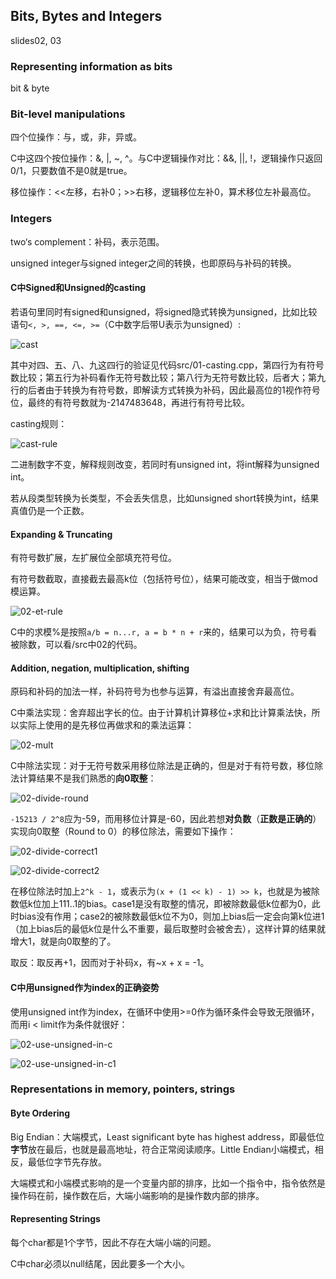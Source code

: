 ## Bits, Bytes and Integers

slides02, 03

### Representing information as bits

bit & byte

### Bit-level manipulations

四个位操作：与，或，非，异或。

C中这四个按位操作：&, |, ~, ^。与C中逻辑操作对比：&&, ||, !，逻辑操作只返回0/1，只要数值不是0就是true。

移位操作：<<左移，右补0；>>右移，逻辑移位左补0，算术移位左补最高位。

### Integers

two‘s complement：补码，表示范围。

unsigned integer与signed integer之间的转换，也即原码与补码的转换。

#### C中Signed和Unsigned的casting

若语句里同时有signed和unsigned，将signed隐式转换为unsigned，比如比较语句`<, >, ==, <=, >=`（C中数字后带U表示为unsigned）:

![cast](./imgs/02-cast.PNG)

其中对四、五、八、九这四行的验证见代码src/01-casting.cpp，第四行为有符号数比较；第五行为补码看作无符号数比较；第八行为无符号数比较，后者大；第九行的后者由于转换为有符号数，即解读方式转换为补码，因此最高位的1视作符号位，最终的有符号数就为-2147483648，再进行有符号比较。

casting规则：

![cast-rule](./imgs/02-cast-rule.PNG)

二进制数字不变，解释规则改变，若同时有unsigned int，将int解释为unsigned int。

若从段类型转换为长类型，不会丢失信息，比如unsigned short转换为int，结果真值仍是一个正数。

#### Expanding & Truncating

有符号数扩展，左扩展位全部填充符号位。

有符号数截取，直接截去最高k位（包括符号位），结果可能改变，相当于做mod模运算。

![02-et-rule](./imgs/02-et-rule.PNG)

C中的求模%是按照`a/b = n...r, a = b * n + r`来的，结果可以为负，符号看被除数，可以看/src中02的代码。

#### Addition, negation, multiplication, shifting

原码和补码的加法一样，补码符号为也参与运算，有溢出直接舍弃最高位。

C中乘法实现：舍弃超出字长的位。由于计算机计算移位+求和比计算乘法快，所以实际上使用的是先移位再做求和的乘法运算：

![02-mult](./imgs/02-mult.PNG)

C中除法实现：对于无符号数采用移位除法是正确的，但是对于有符号数，移位除法计算结果不是我们熟悉的**向0取整**：

![02-divide-round](./imgs/02-divide-round.PNG)

`-15213 / 2^8`应为-59，而用移位计算是-60，因此若想**对负数**（**正数是正确的**）实现向0取整（Round to 0）的移位除法，需要如下操作：

![02-divide-correct1](./imgs/02-divide-correct1.PNG)

![02-divide-correct2](./imgs/02-divide-correct2.PNG)

在移位除法时加上`2^k - 1`，或表示为`(x + (1 << k) - 1) >> k`，也就是为被除数低k位加上111..1的bias。case1是没有取整的情况，即被除数最低k位都为0，此时bias没有作用；case2的被除数最低k位不为0，则加上bias后一定会向第k位进1（加上bias后的最低k位是什么不重要，最后取整时会被舍去），这样计算的结果就增大1，就是向0取整的了。

取反：取反再+1，因而对于补码x，有~x + x = -1。

#### C中用unsigned作为index的正确姿势

使用unsigned int作为index，在循环中使用>=0作为循环条件会导致无限循环，而用i < limit作为条件就很好：

![02-use-unsigned-in-c](./imgs/02-use-unsigned-in-c.PNG)

![02-use-unsigned-in-c1](./imgs/02-use-unsigned-in-c1.PNG)

### Representations in memory, pointers, strings

#### Byte Ordering

Big Endian：大端模式，Least significant byte has highest address，即最低位**字节**放在最后，也就是最高地址，符合正常阅读顺序。Little Endian小端模式，相反，最低位字节先存放。

大端模式和小端模式影响的是一个变量内部的排序，比如一个指令中，指令依然是操作码在前，操作数在后，大端小端影响的是操作数内部的排序。

#### Representing Strings

每个char都是1个字节，因此不存在大端小端的问题。

C中char必须以null结尾，因此要多一个大小。